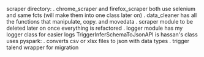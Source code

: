 scraper directory:
. chrome_scraper and firefox_scraper both use selenium and same fcts (will make them into one class later on)
. data_cleaner has all the functions that manipulate, copy. and movedata
. scraper module to be deleted later on once everything is refactored
. logger module has my logger class for easier logs
TriggerInferSchemaToJsonAPI is hassan's class uses pyspark:
. converts csv or xlsx files to json with data types
. trigger talend wrapper for migration

